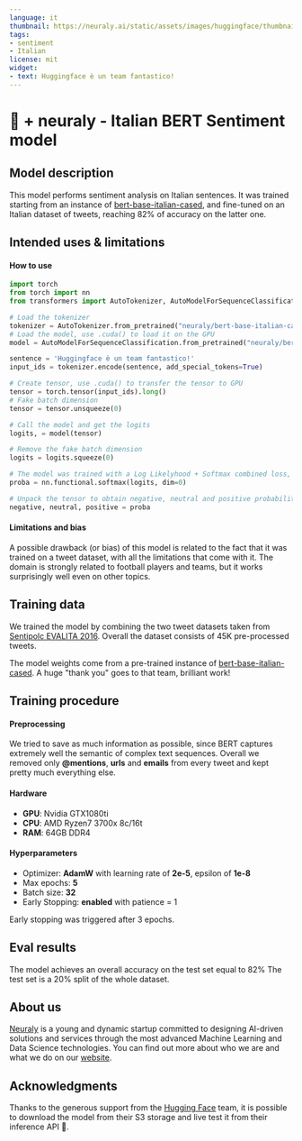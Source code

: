```yaml
---
language: it
thumbnail: https://neuraly.ai/static/assets/images/huggingface/thumbnail.png
tags:
- sentiment
- Italian
license: mit
widget:
- text: Huggingface è un team fantastico!
---
```


# 🤗 + neuraly - Italian BERT Sentiment model
  
## Model description  
  
This model performs sentiment analysis on Italian sentences. It was trained starting from an instance of [bert-base-italian-cased](https://huggingface.co/dbmdz/bert-base-italian-cased), and fine-tuned on an Italian dataset of tweets, reaching 82% of accuracy on the latter one.
  
## Intended uses & limitations  
  
#### How to use  
  
```python
import torch
from torch import nn  
from transformers import AutoTokenizer, AutoModelForSequenceClassification

# Load the tokenizer
tokenizer = AutoTokenizer.from_pretrained("neuraly/bert-base-italian-cased-sentiment")
# Load the model, use .cuda() to load it on the GPU
model = AutoModelForSequenceClassification.from_pretrained("neuraly/bert-base-italian-cased-sentiment")

sentence = 'Huggingface è un team fantastico!'
input_ids = tokenizer.encode(sentence, add_special_tokens=True)

# Create tensor, use .cuda() to transfer the tensor to GPU
tensor = torch.tensor(input_ids).long()
# Fake batch dimension
tensor = tensor.unsqueeze(0)

# Call the model and get the logits
logits, = model(tensor)

# Remove the fake batch dimension
logits = logits.squeeze(0)

# The model was trained with a Log Likelyhood + Softmax combined loss, hence to extract probabilities we need a softmax on top of the logits tensor
proba = nn.functional.softmax(logits, dim=0)

# Unpack the tensor to obtain negative, neutral and positive probabilities
negative, neutral, positive = proba
```  
  
#### Limitations and bias  
  
A possible drawback (or bias) of this model is related to the fact that it was trained on a tweet dataset, with all the limitations that come with it. The domain is strongly related to football players and teams, but it works surprisingly well even on other topics.
  
## Training data  
  
We trained the model by combining the two tweet datasets taken from [Sentipolc EVALITA 2016](http://www.di.unito.it/~tutreeb/sentipolc-evalita16/data.html).  Overall the dataset consists of  45K pre-processed tweets.

The model weights come from a pre-trained instance of [bert-base-italian-cased](https://huggingface.co/dbmdz/bert-base-italian-cased). A huge "thank you" goes to that team, brilliant work!
  
## Training procedure  
  
#### Preprocessing

We tried to save as much information as possible, since BERT captures extremely well the semantic of complex text sequences. Overall we removed only **@mentions**, **urls** and **emails** from every tweet and kept pretty much everything else.

#### Hardware

- **GPU**: Nvidia GTX1080ti
- **CPU**: AMD Ryzen7 3700x 8c/16t
- **RAM**: 64GB DDR4

#### Hyperparameters

- Optimizer: **AdamW** with learning rate of **2e-5**, epsilon of **1e-8**
- Max epochs: **5**
- Batch size: **32**
- Early Stopping: **enabled** with patience = 1

Early stopping was triggered after 3 epochs.
  
## Eval results 

The model achieves an overall accuracy on the test set equal to 82%
The test set is a 20% split of the whole dataset.

## About us
[Neuraly](https://neuraly.ai) is a young and dynamic startup committed to designing AI-driven solutions and services through the most advanced Machine Learning and Data Science technologies. You can find out more about who we are and what we do on our [website](https://neuraly.ai).

## Acknowledgments

Thanks to the generous support from the [Hugging Face](https://huggingface.co/) team,
it is possible to download the model from their S3 storage and live test it from their inference API 🤗.
